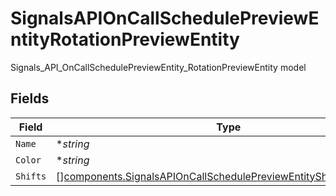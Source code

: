 # SignalsAPIOnCallSchedulePreviewEntityRotationPreviewEntity

Signals_API_OnCallSchedulePreviewEntity_RotationPreviewEntity model


## Fields

| Field                                                                                                                                                      | Type                                                                                                                                                       | Required                                                                                                                                                   | Description                                                                                                                                                |
| ---------------------------------------------------------------------------------------------------------------------------------------------------------- | ---------------------------------------------------------------------------------------------------------------------------------------------------------- | ---------------------------------------------------------------------------------------------------------------------------------------------------------- | ---------------------------------------------------------------------------------------------------------------------------------------------------------- |
| `Name`                                                                                                                                                     | **string*                                                                                                                                                  | :heavy_minus_sign:                                                                                                                                         | N/A                                                                                                                                                        |
| `Color`                                                                                                                                                    | **string*                                                                                                                                                  | :heavy_minus_sign:                                                                                                                                         | N/A                                                                                                                                                        |
| `Shifts`                                                                                                                                                   | [][components.SignalsAPIOnCallSchedulePreviewEntityShiftPreviewEntity](../../models/components/signalsapioncallschedulepreviewentityshiftpreviewentity.md) | :heavy_minus_sign:                                                                                                                                         | N/A                                                                                                                                                        |